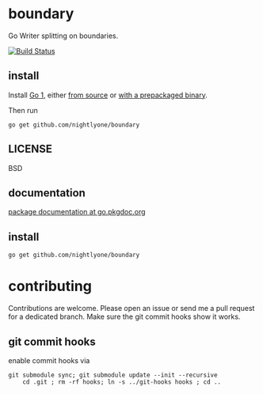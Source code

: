 boundary
=========
Go Writer splitting on boundaries.

[![Build Status][1]][2]

[1]: https://secure.travis-ci.org/nightlyone/boundary.png
[2]: http://travis-ci.org/nightlyone/boundary



install
-------
Install [Go 1][3], either [from source][4] or [with a prepackaged binary][5].

Then run

	go get github.com/nightlyone/boundary

[3]: http://golang.org
[4]: http://golang.org/doc/install/source
[5]: http://golang.org/doc/install

LICENSE
-------
BSD

documentation
-------------
[package documentation at go.pkgdoc.org](http://go.pkgdoc.org/github.com/nightlyone/boundary)

install
-------------------
	go get github.com/nightlyone/boundary


contributing
============

Contributions are welcome. Please open an issue or send me a pull request for a dedicated branch.
Make sure the git commit hooks show it works.

git commit hooks
-----------------------
enable commit hooks via

	git submodule sync; git submodule update --init --recursive
        cd .git ; rm -rf hooks; ln -s ../git-hooks hooks ; cd ..

